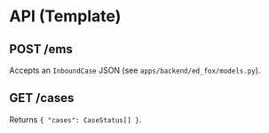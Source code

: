 # API (Template)

## POST /ems

Accepts an `InboundCase` JSON (see `apps/backend/ed_fox/models.py`).

## GET /cases

Returns `{ "cases": CaseStatus[] }`.
